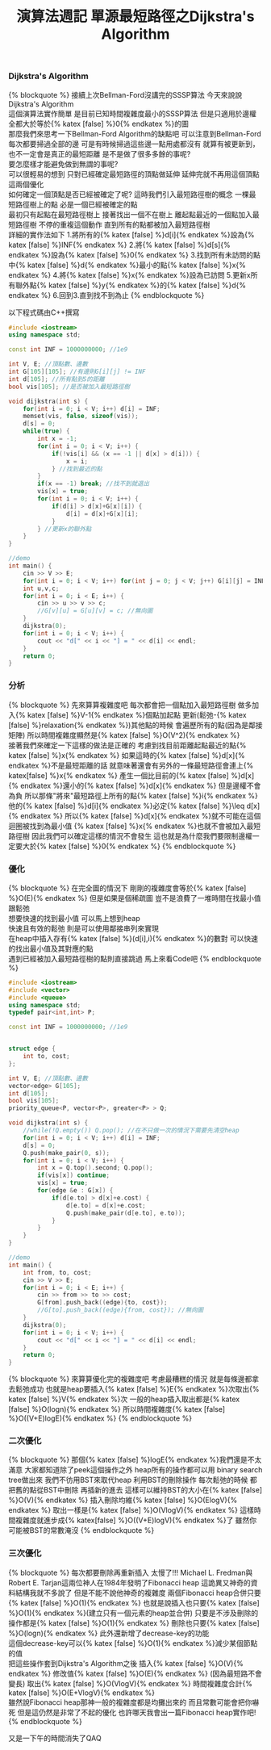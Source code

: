 ﻿---
title: 演算法週記 單源最短路徑之Dijkstra's Algorithm
tag: ["algorithm","SSSP"]
categories: Algorithm-Weeekly-Journal
---
### Dijkstra's Algorithm
{% blockquote %}
接續上次Bellman-Ford沒講完的SSSP算法
今天來說說Dijkstra's Algorithm</br>
這個演算法實作簡單
是目前已知時間複雜度最小的SSSP算法
但是只適用於邊權全都大於等於{% katex [false] %}0{% endkatex %}的圖</br>
那麼我們來思考一下Bellman-Ford Algorithm的缺點吧
可以注意到Bellman-Ford每次都要掃過全部的邊
可是有時候掃過這些邊一點用處都沒有
就算有被更新到，也不一定會是真正的最短距離
是不是做了很多多餘的事呢?</br>
要怎麼樣才能避免做到無謂的事呢?</br>
可以很輕易的想到
只對已經確定最短路徑的頂點做延伸
延伸完就不再用這個頂點
這兩個優化</br>
如何確定一個頂點是否已經被確定了呢?
這時我們引入最短路徑樹的概念
一棵最短路徑樹上的點
必是一個已經被確定的點</br>
最初只有起點在最短路徑樹上
接著找出一個不在樹上
離起點最近的一個點加入最短路徑樹
不停的重複這個動作
直到所有的點都被加入最短路徑樹</br>
詳細的實作法如下
1.將所有的{% katex [false] %}d[i]{% endkatex %}設為{% katex [false] %}INF{% endkatex %}
2.將{% katex [false] %}d[s]{% endkatex %}設為{% katex [false] %}0{% endkatex %}
3.找到所有未訪問的點中{% katex [false] %}d{% endkatex %}最小的點{% katex [false] %}x{% endkatex %}
4.將{% katex [false] %}x{% endkatex %}設為已訪問
5.更新x所有聯外點{% katex [false] %}y{% endkatex %}的{% katex [false] %}d{% endkatex %}
6.回到3.直到找不到為止
{% endblockquote %}

<!-- more -->

以下程式碼由C++撰寫
``` C++
#include <iostream>
using namespace std;

const int INF = 1000000000; //1e9

int V, E; //頂點數、邊數
int G[105][105]; //有邊則G[i][j] != INF
int d[105]; //所有點到S的距離
bool vis[105]; //是否被加入最短路徑樹

void dijkstra(int s) {
    for(int i = 0; i < V; i++) d[i] = INF;
    memset(vis, false, sizeof(vis));
    d[s] = 0;
    while(true) {
        int x = -1;
        for(int i = 0; i < V; i++) {
            if(!vis[i] && (x == -1 || d[x] > d[i])) {
                x = i;
            } //找到最近的點
        }
        if(x == -1) break; //找不到就退出
        vis[x] = true;
        for(int i = 0; i < V; i++) {
            if(d[i] > d[x]+G[x][i]) {
                d[i] = d[x]+G[x][i];
            }
        } //更新x的聯外點
    }
}

//demo
int main() {
    cin >> V >> E;
    for(int i = 0; i < V; i++) for(int j = 0; j < V; j++) G[i][j] = INF;
    int u,v,c;
    for(int i = 0; i < E; i++) {
        cin >> u >> v >> c;
        //G[v][u] = G[u][v] = c; //無向圖
    }
    dijkstra(0);
    for(int i = 0; i < V; i++) {
        cout << "d[" << i << "] = " << d[i] << endl;
    }
    return 0;
}
```

### 分析
{% blockquote %}
先來算算複雜度吧
每次都會把一個點加入最短路徑樹
做多加入{% katex [false] %}V-1{% endkatex %}個點加起點
更新(鬆弛-{% katex [false] %}relaxation{% endkatex %})其他點的時候
會遍歷所有的點(因為是鄰接矩陣)
所以時間複雜度顯然是{% katex [false] %}O(V^2){% endkatex %}</br>
接著我們來確定一下這樣的做法是正確的
考慮到找目前距離起點最近的點{% katex [false] %}x{% endkatex %}
如果這時的{% katex [false] %}d[x]{% endkatex %}不是最短距離的話
就意味著還會有另外的一條最短路徑會連上{% katex[false] %}x{% endkatex %}
產生一個比目前的{% katex [false] %}d[x]{% endkatex %}還小的{% katex [false] %}d[x]{% endkatex %}
但是邊權不會為負
所以那條"將來"最短路徑上所有的點{% katex [false] %}i{% endkatex %}
他的{% katex [false] %}d[i]{% endkatex %}必定{% katex [false] %}\leq d[x]{% endkatex %}
所以{% katex [false] %}d[x]{% endkatex %}就不可能在這個迴圈被找到為最小值
{% katex [false] %}x{% endkatex %}也就不會被加入最短路徑樹
因此我們可以確定這樣的情況不會發生
這也就是為什麼我們要限制邊權一定要大於{% katex [false] %}0{% endkatex %}
{% endblockquote %}

### 優化
{% blockquote %}
在完全圖的情況下
剛剛的複雜度會等於{% katex [false] %}O(E){% endkatex %}
但是如果是個稀疏圖
豈不是浪費了一堆時間在找最小值跟鬆弛</br>
想要快速的找到最小值
可以馬上想到heap</br>
快速且有效的鬆弛
則是可以使用鄰接串列來實現</br>
在heap中插入存有{% katex [false] %}(d[i],i){% endkatex %}的數對
可以快速的找出最小值及其對應的點</br>
遇到已經被加入最短路徑樹的點則直接跳過
馬上來看Code吧
{% endblockquote %}

``` C++
#include <iostream>
#include <vector>
#include <queue>
using namespace std;
typedef pair<int,int> P;

const int INF = 1000000000; //1e9


struct edge {
    int to, cost;
};

int V, E; //頂點數、邊數
vector<edge> G[105];
int d[105];
bool vis[105];
priority_queue<P, vector<P>, greater<P> > Q;

void dijkstra(int s) {
    //while(!Q.empty()) Q.pop(); //在不只做一次的情況下需要先清空heap
    for(int i = 0; i < V; i++) d[i] = INF;
    d[s] = 0;
    Q.push(make_pair(0, s));
    for(int i = 0; i < V; i++) {
        int x = Q.top().second; Q.pop();
        if(vis[x]) continue;
        vis[x] = true;
        for(edge &e : G[x]) {
            if(d[e.to] > d[x]+e.cost) {
                d[e.to] = d[x]+e.cost;
                Q.push(make_pair(d[e.to], e.to));
            }
        }
    }
}

//demo
int main() {
    int from, to, cost;
    cin >> V >> E;
    for(int i = 0; i < E; i++) {
        cin >> from >> to >> cost;
        G[from].push_back((edge){to, cost});
        //G[to].push_back((edge){from, cost}); //無向圖
    }
    dijkstra(0);
    for(int i = 0; i < V; i++) {
        cout << "d[" << i << "] = " << d[i] << endl;
    }
    return 0;
}
```

{% blockquote %}
來算算優化完的複雜度吧
考慮最糟糕的情況
就是每條邊都拿去鬆弛成功
也就是heap要插入{% katex [false] %}E{% endkatex %}次取出{% katex [false] %}V{% endkatex %}次
一般的heap插入取出都是{% katex [false] %}O(logn){% endkatex %}
所以時間複雜度{% katex [false] %}O((V+E)logE){% endkatex %}
{% endblockquote %}

### 二次優化
{% blockquote %}
那個{% katex [false] %}logE{% endkatex %}我們還是不太滿意
大家都知道除了peek這個操作之外
heap所有的操作都可以用
binary search tree做出來
我們不彷用BST來取代heap
利用BST的刪除操作
每次鬆弛的時候
都把舊的點從BST中刪除
再插新的進去
這樣可以維持BST的大小在{% katex [false] %}O(V){% endkatex %}
插入刪除均維{% katex [false] %}O(ElogV){% endkatex %}
取出一樣是{% katex [false] %}O(VlogV){% endkatex %}
這樣時間複雜度就進步成{% katex[false] %}O((V+E)logV){% endkatex %}了
雖然你可能被BST的常數淹沒
{% endblockquote %}

### 三次優化
{% blockquote %}
每次都要刪除再重新插入
太慢了!!!
Michael L. Fredman與Robert E. Tarjan這兩位神人在1984年發明了Fibonacci heap
這詭異又神奇的資料結構我就不多說了
但是不能不說他神奇的複雜度
兩個Fibonacci heap合併只要{% katex [false] %}O(1){% endkatex %}
也就是說插入也只要{% katex [false] %}O(1){% endkatex %}(建立只有一個元素的heap並合併)
只要是不涉及刪除的操作都是{% katex [false] %}O(1){% endkatex %}
刪除也只要{% katex [false] %}O(logn){% endkatex %}
此外還新增了decrease-key的功能</br>
這個decrease-key可以{% katex [false] %}O(1){% endkatex %}減少某個節點的值</br>
把這些操作套到Dijkstra's Algorithm之後
插入{% katex [false] %}O(V){% endkatex %}
修改值{% katex [false] %}O(E){% endkatex %} (因為最短路不會變長)
取出{% katex [false] %}O(VlogV){% endkatex %}
時間複雜度合計{% katex [false] %}O(E+VlogV){% endkatex %}</br>
雖然說Fibonacci heap那神一般的複雜度都是均攤出來的
而且常數可能會把你嚇死
但是這仍然是非常了不起的優化
也許哪天我會出一篇Fibonacci heap實作吧!
{% endblockquote %}

又是一下午的時間消失了QAQ
